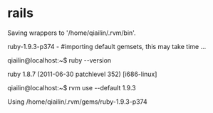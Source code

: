 rails
=====

Saving wrappers to '/home/qiailin/.rvm/bin'.

ruby-1.9.3-p374 - #importing default gemsets, this may take time ...

qiailin@localhost:~$ ruby --version

ruby 1.8.7 (2011-06-30 patchlevel 352) [i686-linux]

qiailin@localhost:~$ rvm use --default 1.9.3

Using /home/qiailin/.rvm/gems/ruby-1.9.3-p374
